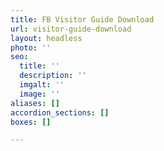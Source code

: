 ```yaml
---
title: FB Visitor Guide Download
url: visitor-guide-download
layout: headless
photo: ''
seo:
  title: ''
  description: ''
  imgalt: ''
  image: ''
aliases: []
accordion_sections: []
boxes: []

---
```

<script type="text/javascript" src="https://form.jotform.com/jsform/212006131788147"></script>